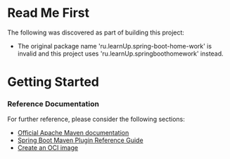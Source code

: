 # Read Me First
The following was discovered as part of building this project:

* The original package name 'ru.learnUp.spring-boot-home-work' is invalid and this project uses 'ru.learnUp.springboothomework' instead.

# Getting Started

### Reference Documentation
For further reference, please consider the following sections:

* [Official Apache Maven documentation](https://maven.apache.org/guides/index.html)
* [Spring Boot Maven Plugin Reference Guide](https://docs.spring.io/spring-boot/docs/2.6.7/maven-plugin/reference/html/)
* [Create an OCI image](https://docs.spring.io/spring-boot/docs/2.6.7/maven-plugin/reference/html/#build-image)

